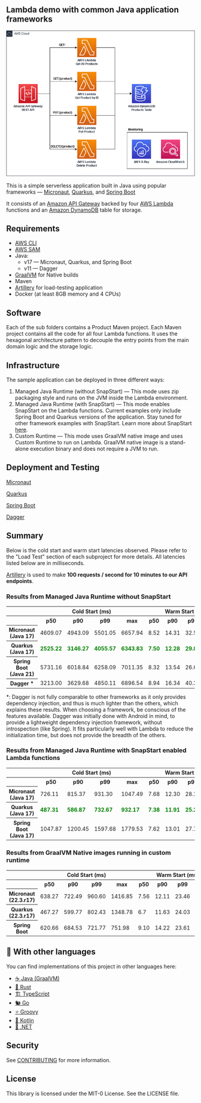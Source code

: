 ## Lambda demo with common Java application frameworks

![Architecture Diagram](imgs/diagram.jpg)

This is a simple serverless application built in Java using popular frameworks — [Micronaut](https://micronaut.io/),
[Quarkus](https://quarkus.io/), and [Spring Boot](https://spring.io/projects/spring-boot)

It consists of an [Amazon API Gateway](https://aws.amazon.com/api-gateway/) backed by four [AWS Lambda](https://aws.amazon.com/lambda/)
functions and an [Amazon DynamoDB](https://aws.amazon.com/dynamodb/) table for storage.

## Requirements

- [AWS CLI](https://aws.amazon.com/cli/)
- [AWS SAM](https://aws.amazon.com/serverless/sam/)
- Java:
  - v17 — Micronaut, Quarkus, and Spring Boot
  - v11 — Dagger
- [GraalVM](https://www.graalvm.org/) for Native builds
- Maven
- [Artillery](https://www.artillery.io/) for load-testing application
- Docker (at least 8GB memory and 4 CPUs)

## Software
Each of the sub folders contains a Product Maven project.
Each Maven project contains all the code for all four Lambda functions.
It uses the hexagonal architecture pattern to decouple the entry points from the main domain logic
and the storage logic.

## Infrastructure

The sample application can be deployed in three different ways:
1. Managed Java Runtime (without SnapStart) — This mode uses zip packaging style and runs on the JVM inside the Lambda environment.
2. Managed Java Runtime (with SnapStart) — This mode enables SnapStart on the Lambda functions.
   Current examples only include Spring Boot and Quarkus versions of the application.
Stay tuned for other framework examples with SnapStart.
   Learn more about SnapStart [here](https://docs.aws.amazon.com/lambda/latest/dg/snapstart.html).
3. Custom Runtime — This mode uses GraalVM native image and uses Custom Runtime to run on Lambda. 
   GraalVM native image is a stand-alone execution binary and does not require a JVM to run.

## Deployment and Testing

[Micronaut](micronaut)

[Quarkus](quarkus)

[Spring Boot](springboot)

[Dagger](dagger)

## Summary
Below is the cold start and warm start latencies observed.
Please refer to the "Load Test" section of each subproject for more details.
All latencies listed below are in milliseconds.

[Artillery](https://www.artillery.io/) is used to make **100 requests / second for 10 minutes to our API endpoints**.

### Results from Managed Java Runtime without SnapStart

<table class="table-bordered">
        <tr>
            <th colspan="1" style="text-align:center;"></th>
            <th colspan="4" style="text-align:center;">Cold Start (ms)</th>
            <th colspan="4" style="text-align:center;">Warm Start (ms)</th>           
        </tr>
        <tr>
            <th></th>
            <th scope="col">p50</th>
            <th scope="col">p90</th>
            <th scope="col">p99</th>
            <th scope="col">max</th>
            <th scope="col">p50</th>
            <th scope="col">p90</th>
            <th scope="col">p99</th>
            <th scope="col">max</th>
        </tr>        
        <tr>
            <th>Micronaut (Java 17)</th>
            <td>4609.07</td>
            <td>4943.09</td>
            <td>5501.05</td>
            <td>6657.94</td>
            <td>8.52</td>
            <td>14.31</td>
            <td>32.52</td>
            <td>314.99</td>
        </tr>
        <tr>
            <th>Quarkus (Java 17)</th>
            <td><b style="color: green">2525.22</b></td>
            <td><b style="color: green">3146.27</b></td>
            <td><b style="color: green">4055.57</b></td>
            <td><b style="color: green">6343.83</b></td>
            <td><b style="color: green">7.50</b></td>
            <td><b style="color: green">12.28</b></td>
            <td><b style="color: green">29.87</b></td>
            <td><b style="color: green">231.52</b></td>
        </tr>
        <tr>
            <th>Spring Boot (Java 21)</th>
            <td>5731.16</td>
            <td>6018.84</td>
            <td>6258.09</td>
            <td>7011.35</td>
            <td>8.32</td>
            <td>13.54</td>
            <td>26.65</td>
            <td>174.24</td>
        </tr>
        <tr>
            <th>Dagger *</th>
            <td>3213.00</td>
            <td>3629.68</td>
            <td>4850.11</td>
            <td>6896.54</td>
            <td>8.94</td>
            <td>16.34</td>
            <td>40.38</td>
            <td>292.20</td>
        </tr>
</table>
*: Dagger is not fully comparable to other frameworks as it only provides dependency injection, and thus is much lighter than the others, which explains these results.
When choosing a framework, be conscious of the features available. Dagger was initially done with Android in mind, to provide a lightweight dependency injection framework, without introspection (like Spring). 
It fits particularly well with Lambda to reduce the initialization time, but does not provide the breadth of the others.

### Results from Managed Java Runtime with SnapStart enabled Lambda functions

<table class="table-bordered">
        <tr>
            <th colspan="1" style="text-align:center;"></th>
            <th colspan="4" style="text-align:center;">Cold Start (ms)</th>
            <th colspan="4" style="text-align:center;">Warm Start (ms)</th>           
        </tr>
        <tr>
            <th></th>
            <th scope="col">p50</th>
            <th scope="col">p90</th>
            <th scope="col">p99</th>
            <th scope="col">max</th>
            <th scope="col">p50</th>
            <th scope="col">p90</th>
            <th scope="col">p99</th>
            <th scope="col">max</th>
        </tr>
        <tr>
            <th>Micronaut (Java 17)</th>
            <td>726.11</td>
            <td>815.37</td>
            <td>931.30</td>
            <td>1047.49</td>
            <td>7.68</td>
            <td>12.30</td>
            <td>28.18</td>
            <td>244.82</td>
        </tr>
        <tr>
            <th>Quarkus (Java 17)</th>
            <td><b style="color: green">487.31</b></td>
            <td><b style="color: green">586.87</b></td>
            <td><b style="color: green">732.67</b></td>
            <td><b style="color: green">932.17</b></td>
            <td><b style="color: green">7.38</b></td>
            <td><b style="color: green">11.91</b></td>
            <td><b style="color: green">25.20</b></td>
            <td><b style="color: green">147.26</b></td>
        </tr>
        <tr>
            <th>Spring Boot (Java 17)</th>
            <td>1047.87</td>
            <td>1200.45</td>
            <td>1597.68</td>
            <td>1779.53</td>
            <td>7.62</td>
            <td>13.01</td>
            <td>27.73</td>
            <td>262.25</td>
        </tr>
</table>


### Results from GraalVM Native images running in custom runtime

<table class="table-bordered">
        <tr>
            <th colspan="1" style="text-align:center;"></th>
            <th colspan="4" style="text-align:center;">Cold Start (ms)</th>
            <th colspan="4" style="text-align:center;">Warm Start (ms)</th>           
        </tr>
        <tr>
            <th></th>
            <th scope="col">p50</th>
            <th scope="col">p90</th>
            <th scope="col">p99</th>
            <th scope="col">max</th>
            <th scope="col">p50</th>
            <th scope="col">p90</th>
            <th scope="col">p99</th>
            <th scope="col">max</th>
        </tr>        
        <tr>
            <th>Micronaut (22.3.r17)</th>
            <td>638.27</td>
            <td>722.49</td>
            <td>960.60</td>
            <td>1416.85</td>
            <td>7.56</td>
            <td>12.11</td>
            <td>23.46</td>
            <td>1029.55</td>
        </tr>
        <tr>
            <th>Quarkus (22.3.r17)</th>
            <td>467.27</td>
            <td>599.77</td>
            <td>802.43</td>
            <td>1348.78</td>
            <td>6.7</td>
            <td>11.63</td>
            <td>24.03</td>
            <td>168.47</td>
        </tr>
        <tr>
            <th>Spring Boot</th>
            <td>620.66</td>
            <td>684.53</td>
            <td>721.77</td>
            <td>751.98</td>
            <td>9.10</td>
            <td>14.22</td>
            <td>23.61</td>
            <td>259.16</td>
        </tr>
</table>

## 👀 With other languages

You can find implementations of this project in other languages here:

* [☕ Java (GraalVM)](https://github.com/aws-samples/serverless-graalvm-demo)
* [🦀 Rust](https://github.com/aws-samples/serverless-rust-demo)
* [🏗️ TypeScript](https://github.com/aws-samples/serverless-typescript-demo)
* [🐿️ Go](https://github.com/aws-samples/serverless-go-demo)
* [⭐ Groovy](https://github.com/aws-samples/serverless-groovy-demo)
* [🤖 Kotlin](https://github.com/aws-samples/serverless-kotlin-demo)
* [🥅 .NET](https://github.com/aws-samples/serverless-dotnet-demo)

## Security

See [CONTRIBUTING](CONTRIBUTING.md#security-issue-notifications) for more information.

## License

This library is licensed under the MIT-0 License. See the LICENSE file.
